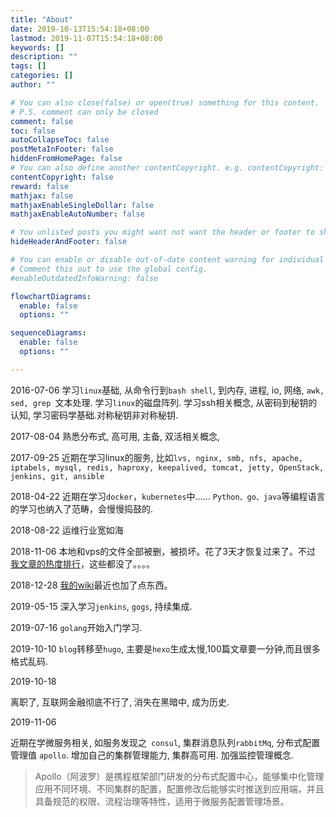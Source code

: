 ```yaml
---
title: "About"
date: 2019-10-13T15:54:18+08:00
lastmod: 2019-11-07T15:54:18+08:00
keywords: []
description: ""
tags: []
categories: []
author: ""

# You can also close(false) or open(true) something for this content.
# P.S. comment can only be closed
comment: false
toc: false
autoCollapseToc: false
postMetaInFooter: false
hiddenFromHomePage: false
# You can also define another contentCopyright. e.g. contentCopyright: "This is another copyright."
contentCopyright: false
reward: false
mathjax: false
mathjaxEnableSingleDollar: false
mathjaxEnableAutoNumber: false

# You unlisted posts you might want not want the header or footer to show
hideHeaderAndFooter: false

# You can enable or disable out-of-date content warning for individual post.
# Comment this out to use the global config.
#enableOutdatedInfoWarning: false

flowchartDiagrams:
  enable: false
  options: ""

sequenceDiagrams: 
  enable: false
  options: ""

---
```


<!--more-->

2016-07-06 学习`linux`基础, 从命令行到`bash shell`, 到内存, 进程, io, 网络, `awk, sed, grep `文本处理. 学习`linux`的磁盘阵列. 学习ssh相关概念, 从密码到秘钥的认知, 学习密码学基础.对称秘钥非对称秘钥.

2017-08-04  熟悉分布式, 高可用, 主备, 双活相关概念, 

2017-09-25 近期在学习linux的服务, 比如`lvs, nginx, smb, nfs, apache, iptabels, mysql, redis, haproxy, keepalived, tomcat, jetty, OpenStack, jenkins, git, ansible`

2018-04-22  近期在学习`docker`，`kubernetes`中......
  `Python、go、java`等编程语言的学习也纳入了范畴，会慢慢捣鼓的.

2018-08-22  运维行业宽如海

2018-11-06 本地和vps的文件全部被删，被损坏。花了3天才恢复过来了。不过
[我文章的热度排行](https://fenghong.tech/top)，这些都没了。。。。

2018-12-28 
[我的wiki](https://wiki.fenghong.tech)最近也加了点东西。

2019-05-15
深入学习`jenkins`, `gogs`, 持续集成.

2019-07-16
`golang`开始入门学习.

2019-10-10
`blog`转移至`hugo`, 主要是`hexo`生成太慢,100篇文章要一分钟,而且很多格式乱码.

2019-10-18

离职了, 互联网金融彻底不行了, 消失在黑暗中, 成为历史.

2019-11-06

近期在学微服务相关, 如服务发现之` consul`, 集群消息队列`rabbitMq`, 分布式配置管理值 `apollo`. 增加自己的集群管理能力, 集群高可用. 加强监控管理概念.

> Apollo（阿波罗）是携程框架部门研发的分布式配置中心，能够集中化管理应用不同环境、不同集群的配置，配置修改后能够实时推送到应用端，并且具备规范的权限、流程治理等特性，适用于微服务配置管理场景。